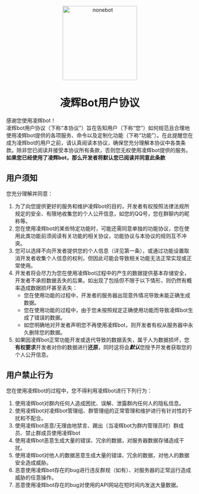 <p align="center">
  <a href="https://github.com/Harmless-Turtle/LingHuiBot"><img src="http://q.qlogo.cn/headimg_dl?dst_uin=3806419216&spec=640&img_type=jpg" width="200" height="200" alt="nonebot"></a>
</p>


<h1 align="center">凌辉Bot用户协议</h1>

感谢您使用凌辉bot！<br>
凌辉bot用户协议（下称“本协议”）旨在告知用户（下称“您”）如何规范且合理地使用凌辉bot提供的各项服务、命令以及定制化功能（下称“功能”）。在此提醒您在成为凌辉bot的用户之前，请认真阅读本协议，确保您充分理解本协议中各类条款。除非您已阅读并接受本协议所有条款，否则您无权使用凌辉bot提供的服务。<br>
<b>如果您已经使用了凌辉bot，那么开发者将默认您已阅读并同意此条款</b>

## 用户须知
您充分理解并同意：<br>
1. 为了向您提供更好的服务和维护凌辉bot的目的，开发者有权按照法律法规所规定的安全、有限地收集您的个人公开信息，如您的QQ号，您在群聊内的昵称等。
2.	您在使用凌辉bot的某些特定功能时，可能还需同意单独的功能协议，您在使用此类功能前须阅读有关功能的相关协议，功能协议与本协议的规则互不冲突。
3.	您可以选择不向开发者提供您的个人信息（详见第一条），或通过功能设置取消开发者收集个人信息的权利，但因此可能会导致相关功能无法正常实现或正常使用。
4.	开发者将会尽力为您在使用凌辉bot过程中的产生的数据提供基本存储安全，开发者不承担数据丢失的后果。如出现了包括但不限于以下情形，则仍然有概率造成数据损坏甚至丢失：
    - 您在使用功能的过程中，开发者的服务器出现意外情况导致未能正确生成数据。
    - 您在使用功能的过程中，由于您未按照规定正确使用功能而导致凌辉bot生成了错误的数据。
    - 如您明确地对开发者声明您不再使用凌辉bot，则开发者有权从服务器中永久删除您的数据。
5. 如果因凌辉bot正常功能开发或迭代导致的数据丢失，属于人为数据损坏，您<b>有权要求</b>开发者对你的数据进行<b>还原</b>，同时这将会<b><em>默认</em></b>您授予开发者获取您的个人公开信息。

## 用户禁止行为
您在使用凌辉bot的过程中，您不得利用凌辉bot进行下列行为：<br>
1. 使用凌辉bot对群内任何人造成困扰、误解、泄露群内任何人的隐私信息。
2. 使用凌辉bot对凌辉bot管理组、群管理组的正常管理和维护进行有针对性的干扰和不配合。
3. 使用凌辉bot恶意/无理由地禁言、踢出（当凌辉bot为群内管理员时）群成员、禁止群成员使用凌辉bot
4. 使用凌辉bot恶意生成大量的错误、冗余的数据，对服务器数据存储造成干扰。
5. 使用凌辉bot对他人的数据恶意生成大量的错误、冗余的数据，对他人的数据安全造成威胁。
6. 恶意使用凌辉bot存在的bug进行违反群规（如有）、对服务器的正常运行造成威胁的任意操作。
7. 恶意使用凌辉bot存在的bug对使用的API网站在短时间内发送大量数据。
